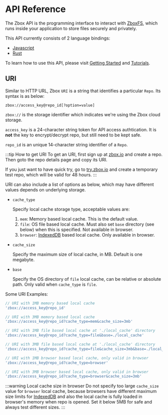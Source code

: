 # API Reference

The Zbox API is the programming interface to interact with [ZboxFS], which runs
inside your application to store files securely and privately.

This API currently consists of 2 language bindings:

- [Javascript](javascript)
- [Rust](rust)

To learn how to use this API, please visit [Getting Started](../getting-started)
and [Tutorials](../tutorials).

## URI

Similar to HTTP URL, Zbox `URI` is a string that identifies a particular `Repo`.
Its syntax is as below:

```
zbox://access_key@repo_id[?option=value]
```

`zbox://` is the storage identifier which indicates we're using the Zbox cloud
storage.

`access_key` is a 24-character string token for API access authtication. It
is **not** the key to encrypt/decrypt repo, but still need to be kept safe.

`repo_id` is an unique 14-character string identifier of a `Repo`.

:::tip How to get URI
To get an URI, first sign up at [zbox.io](https://zbox.io) and create a repo.
Then goto the repo details page and copy its URI.

If you just want to have quick try, go to [try.zbox.io](https://try.zbox.io)
and create a temporary test repo, which will be valid for 48 hours.
:::

URI can also include a list of options as below, which may have different
values depends on underlying storage.

- `cache_type`

  Specify local cache storage type, acceptable values are:

  1. `mem`: Memory based local cache. This is the default value.
  2. `file`: OS file based local cache. Must also set `base` directory (see
      below) when this is specified. Not available in browser.
  3. `browser`: [IndexedDB] based local cache. Only available in browser.

- `cache_size`

  Specify the maximum size of local cache, in MB. Default is one megabyte.

- `base`

  Specify the OS directory of `file` local cache, can be relative or absolute
  path. Only valid when `cache_type` is `file`.

Some URI Examples:

```js
// URI with 1MB memory based local cache
'zbox://access_key@repo_id'

// URI with 3MB memory based local cache
'zbox://access_key@repo_id?cache_type=mem&cache_size=3mb'

// URI with 1MB file based local cache at './local_cache' directory
'zbox://access_key@repo_id?cache_type=file&base=./local_cache'

// URI with 3MB file based local cache at './local_cache' directory
'zbox://access_key@repo_id?cache_type=file&cache_size=3mb&base=./local_cache'

// URI with 1MB browser based local cache, only valid in browser
'zbox://access_key@repo_id?cache_type=browser'

// URI with 3MB browser based local cache, only valid in browser
'zbox://access_key@repo_id?cache_type=browser&cache_size=3mb'
```

:::warning Local cache size in browser
Do not specify too large `cache_size` value for `browser` local cache, because
browsers have different maximum size limits for [IndexedDB] and also the local
cache is fully loaded in browser's memory when repo is opened. Set it below 5MB
for safe and always test different sizes.
:::

[ZboxFS]: https://zbox.io/fs
[IndexedDB]: https://developer.mozilla.org/en-US/docs/Web/API/IndexedDB_API
